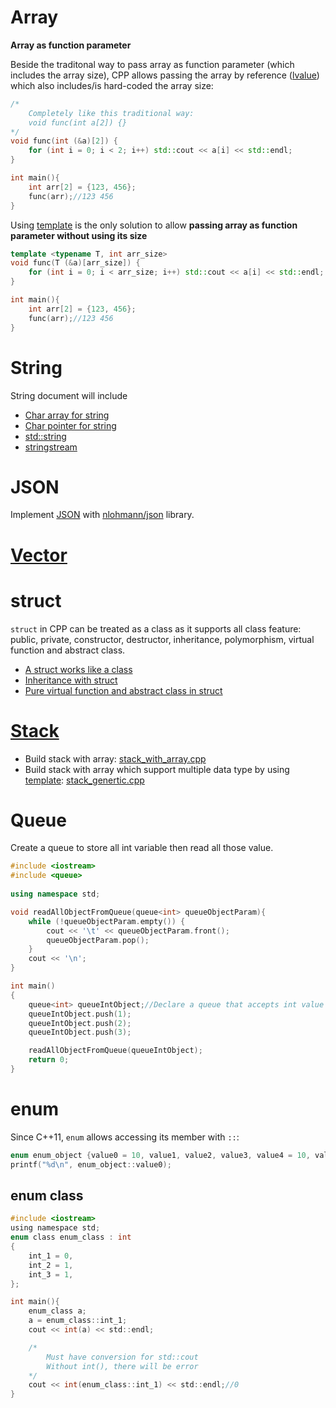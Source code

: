 # Array
**Array as function parameter**

Beside the traditonal way to pass array as function parameter (which includes the array size), CPP allows passing the array by reference ([lvalue](https://github.com/TranPhucVinh/Cplusplus/blob/master/Physical%20layer/Memory/lvalue.md#lvalue-function-with-pass-by-reference)) which also includes/is hard-coded the array size:

```cpp
/*
    Completely like this traditional way:
    void func(int a[2]) {}
*/
void func(int (&a)[2]) {
    for (int i = 0; i < 2; i++) std::cout << a[i] << std::endl;
}

int main(){
    int arr[2] = {123, 456};
    func(arr);//123 456
}
```

Using [template](https://github.com/TranPhucVinh/Cplusplus/blob/master/Introduction/Function/Template.md) is the only solution to allow **passing array as function parameter without using its size**
```cpp
template <typename T, int arr_size>
void func(T (&a)[arr_size]) {
    for (int i = 0; i < arr_size; i++) std::cout << a[i] << std::endl;
}

int main(){
    int arr[2] = {123, 456};
    func(arr);//123 456
}
```
# String

String document will include

* [Char array for string](https://github.com/TranPhucVinh/Cplusplus/tree/master/Introduction/Data%20structure/String#char-array-for-string)
* [Char pointer for string](https://github.com/TranPhucVinh/Cplusplus/tree/master/Introduction/Data%20structure/String#char-array-for-string)
* [std::string](https://github.com/TranPhucVinh/Cplusplus/tree/master/Introduction/Data%20structure/String#stdstring)
* [stringstream](https://github.com/TranPhucVinh/Cplusplus/tree/master/Introduction/Data%20structure/String#stringstream)

# JSON

Implement [JSON](JSON) with [nlohmann/json](https://github.com/nlohmann/json) library.

# [Vector](Vector)

# struct

``struct`` in CPP can be treated as a class as it supports all class feature: public, private, constructor, destructor, inheritance, polymorphism, virtual function and abstract class.

* [A struct works like a class](struct.md#a-struct-works-like-a-class)
* [Inheritance with struct](struct.md#inheritance-with-struct)
* [Pure virtual function and abstract class in struct](struct.md#pure-virtual-function-and-abstract-class-in-struct)
# [Stack](Stack)
* Build stack with array: [stack_with_array.cpp](Stack/stack_with_array.cpp)
* Build stack with array which support multiple data type by using [template](https://github.com/TranPhucVinh/Cplusplus/blob/master/Introduction/Function/Template.md): [stack_genertic.cpp](Stack/stack_genertic.cpp)
# Queue

Create a queue to store all int variable then read all those value.

```cpp
#include <iostream>
#include <queue>
  
using namespace std;

void readAllObjectFromQueue(queue<int> queueObjectParam){
    while (!queueObjectParam.empty()) {
        cout << '\t' << queueObjectParam.front();
        queueObjectParam.pop();
    }
    cout << '\n';
}

int main()
{
    queue<int> queueIntObject;//Declare a queue that accepts int value
    queueIntObject.push(1);
    queueIntObject.push(2);
    queueIntObject.push(3);

    readAllObjectFromQueue(queueIntObject);
    return 0;
}
```
# enum

Since C++11, ``enum`` allows accessing its member with ``::``:

```c
enum enum_object {value0 = 10, value1, value2, value3, value4 = 10, value5 = 16, value6};
printf("%d\n", enum_object::value0);
```
## enum class

```c
#include <iostream>
using namespace std;
enum class enum_class : int
{
    int_1 = 0,
    int_2 = 1,
    int_3 = 1,
};

int main(){
    enum_class a;
    a = enum_class::int_1; 
    cout << int(a) << std::endl;

    /*  
        Must have conversion for std::cout
        Without int(), there will be error
    */
    cout << int(enum_class::int_1) << std::endl;//0
}
```

